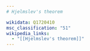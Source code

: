 ```yaml
---
# Hjelmslev's theorem

wikidata: Q1720410
msc_classification: "51"
wikipedia_links:
  - "[[Hjelmslev's theorem]]"
---
```

